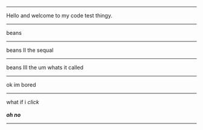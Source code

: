 <hr>
Hello and welcome to my code test thingy.

<hr>

beans

<hr>

beans II the sequal

<hr>

beans III the um whats it called

<hr>

ok im bored

<hr>

what if i *click* <br>
<br>
***oh no***

<hr>
